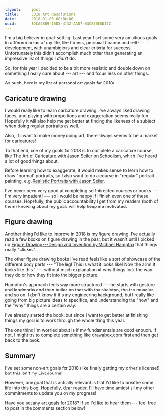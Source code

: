 ```yaml
---
layout:     post
title:      2018 Art Resolutions
date:       2018-01-03 08:00:00
uuid:       FDCA4B89-15D5-4732-AAD7-03C875E6D17C
---
```


I'm a big believer in goal-setting. Last year I set some very
ambitious goals in different areas of my life, like fitness, personal
finance and self-development, with unambigious and clear criteria for
success. Unfortunately this didn't accomplish much other than
generating an impressive list of things I *didn't* do.

So, for this year I decided to be a bit more realistic and double down
on something I really care about --- art --- and focus less on other
things.

As such, here is my list of personal art goals for 2018:

## Caricature drawing

I would really like to learn caricature drawing. I've always liked
drawing faces, and playing with proportions and exaggeration seems
really fun. Hopefully it will also help me get better at finding the
likeness of a subject when doing regular portraits as well.

Also, if I want to make money doing art, there always seems to be
a market for caricatures!

To that end, one of my goals for 2018 is to complete a caricature
course, like [The Art of Caricature with Jason Seiler][caricature] on
[Schoolism][schoolism], which I've heard a lot of good things about.

Before learning how to exaggerate, it would makes sense to learn how
to draw "normal" portraits, so I also want to do a course in "regular"
portrait painting, e.g. [Realistic Portraits with Jason
Seiler][portraits].

I've never been very good at completing self-directed courses or books
--- I'm very impatient! --- so I would be happy if I finish even one
of these courses. Hopefully, the public accountability I get from my
readers (both of them) knowing about my goals will help keep me
motivated.

## Figure drawing

Another thing I'd like to improve in 2018 is my figure drawing. I've
actually read a few books on figure drawing in the past, but it wasn't
until I picked up [Figure Drawing---Design and Invention by Michael
Hampton][figuredrawing] that things really "clicked".

The other figure drawing books I've read feels like a sort of showcase
of the different body parts --- "The leg! This is what it looks like!
Now the arm! It looks like this!" --- without much explanation of why
things look the way they do or how they fit into the bigger picture.

Hampton's approach feels way more structured --- he starts with
gesture and landmarks and then builds on that with the skeleton, the
the muscles and so on. I don't know if it's my engineering background,
but I really like going from big picture ideas to specifics, and
understanding the "how" and the "why" things are a certain way.

I've already started the book, but since I want to get better at
finishing things my goal is to work through the whole thing this year.

The one thing I'm worried about is if my fundamentals are good enough.
If not, I might try to complete something like
[drawabox.com][drawabox] first and then get back to the book.

## Summary

I've set some non-art goals for 2018 (like finally getting my driver's
license!) but this isn't my LiveJournal.

However, one goal that is actually relevant is that I'd like to
breathe some life into this blog. Hopefully, dear reader, I'll have
time amidst all my other commitments to update you on my progress!

Have you set any art goals for 2018? If so I'd like to hear them ---
feel free to post in the comments section below!

[schoolism]: https://schoolism.com
[caricature]: https://www.schoolism.com/school.php?id=8
[portraits]: https://www.schoolism.com/school.php?id=37
[svslearn]: https://svslearn.com
[figuredrawing]: https://www.amazon.com/Figure-Drawing-Invention-Michael-Hampton/dp/0615272819
[drawabox]: http://drawabox.com/
